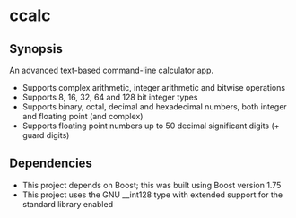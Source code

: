 # ccalc
## Synopsis
An advanced text-based command-line calculator app.
- Supports complex arithmetic, integer arithmetic and bitwise operations
- Supports 8, 16, 32, 64 and 128 bit integer types
- Supports binary, octal, decimal and hexadecimal numbers, both integer and
floating point (and complex)
- Supports floating point numbers up to 50 decimal significant digits (+ guard
digits)
## Dependencies
- This project depends on Boost; this was built using Boost version 1.75
- This project uses the GNU __int128 type with extended support for the standard
library enabled